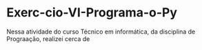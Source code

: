 # Exerc-cio-VI-Programa-o-Py
Nessa atividade do curso Técnico em informática, da disciplina de Prograação, realizei cerca de
